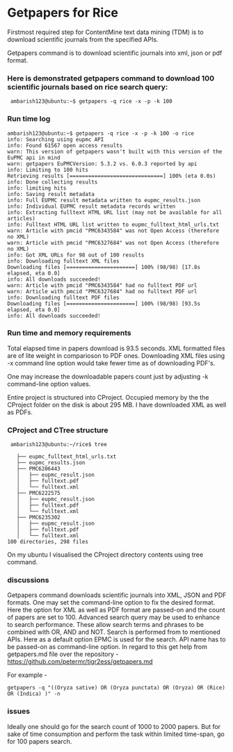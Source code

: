 # Getpapers for Rice

Firstmost required step for ContentMine text data mining (TDM) is to download scientific journals from the specified APIs.

Getpapers command is to download scientific journals into xml, json or pdf format.

### Here is demonstrated getpapers command to download 100 scientific journals based on rice search query:

     ambarish123@ubuntu:~$ getpapers -q rice -x -p -k 100  



### Run time log

    ambarish123@ubuntu:~$ getpapers -q rice -x -p -k 100 -o rice 
    info: Searching using eupmc API
    info: Found 61567 open access results
    warn: This version of getpapers wasn't built with this version of the EuPMC api in mind
    warn: getpapers EuPMCVersion: 5.3.2 vs. 6.0.3 reported by api
    info: Limiting to 100 hits
    Retrieving results [==============================] 100% (eta 0.0s)
    info: Done collecting results
    info: limiting hits
    info: Saving result metadata
    info: Full EUPMC result metadata written to eupmc_results.json
    info: Individual EUPMC result metadata records written
    info: Extracting fulltext HTML URL list (may not be available for all articles)
    info: Fulltext HTML URL list written to eupmc_fulltext_html_urls.txt
    warn: Article with pmcid "PMC6343584" was not Open Access (therefore no XML)
    warn: Article with pmcid "PMC6327684" was not Open Access (therefore no XML)
    info: Got XML URLs for 98 out of 100 results
    info: Downloading fulltext XML files
    Downloading files [======================] 100% (98/98) [17.8s elapsed, eta 0.0]
    info: All downloads succeeded!
    warn: Article with pmcid "PMC6343584" had no fulltext PDF url
    warn: Article with pmcid "PMC6327684" had no fulltext PDF url
    info: Downloading fulltext PDF files
    Downloading files [======================] 100% (98/98) [93.5s elapsed, eta 0.0]
    info: All downloads succeeded!

### Run time and memory requirements

Total elapsed time in papers download is 93.5 seconds. 
XML formatted files are of lite weight in comparioson to PDF ones. Downloading XML files using  -x command line option
would take fewer time as of downloading PDF's. 

One may increase the downloadable papers count just by adjusting -k command-line option values.

Entire project is structured into CProject.
Occupied memory by the the CProject folder on the disk is about 295 MB. I have downloaded XML as well as PDFs.

### CProject and CTree structure

     ambarish123@ubuntu:~/rice$ tree

       ├── eupmc_fulltext_html_urls.txt
       ├── eupmc_results.json
       ├── PMC6206443
       │   ├── eupmc_result.json
       │   ├── fulltext.pdf
       │   └── fulltext.xml
       ├── PMC6222575
       │   ├── eupmc_result.json
       │   ├── fulltext.pdf
       │   └── fulltext.xml
       ├── PMC6235302
       │   ├── eupmc_result.json
       │   ├── fulltext.pdf
       │   └── fulltext.xml
    100 directories, 298 files

On my ubuntu I visualised the CProject directory contents using tree command.

### discussions

Getpapers command downloads scientific journals into XML, JSON and PDF formats. 
One may set the command-line option to fix the desired format. Here the option for XML 
as well as PDF format are passed-on and the count of papers are set to 100. Advanced search query
may be used to enhance to search performance. These allow search terms and phrases to be combined with
OR, AND and NOT. Search is performed from to mentioned APIs. Here as a default option EPMC is used for the search.
API name has to be passed-on as command-line option. In regard to this get help from getpapers.md file over 
the repository - https://github.com/petermr/tigr2ess/getpapers.md 

For example - 

    getpapers -q "((Oryza sative) OR (Oryza punctata) OR (Oryza) OR (Rice) OR (Indica) )" -n


### issues

Ideally one should go for the search count of 1000 to 2000 papers. But for sake of time consumption
and perform the task within limited time-span, go for 100 papers search.



